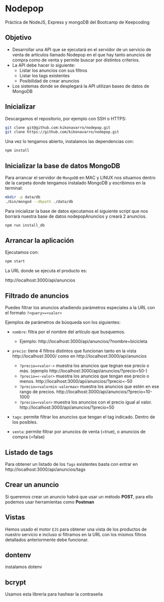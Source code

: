 # Nodepop
Práctica de NodeJS, Express y mongoDB del Bootcamp de Keepcoding

## Objetivo

- Desarrollar una API que se ejecutará en el servidor de un servicio de venta de artículos llamado Nodepop en el que hay tanto anuncios de compra como de venta y permite buscar por distintos criterios.
- La API debe hacer lo siguiente:
  - Listar los anuncios con sus filtros
  - Listar los tags existentes
  - Posibilidad de crear anuncios
- Los sistemas donde se desplegará la API utilizan bases de datos de MongoDB
## Inicializar

Descargamos el repositorio, por ejemplo con SSH o HTTPS:

```sh
git clone git@github.com:kikonavarro/nodepop.git
git clone https://github.com/kikonavarro/nodepop.git
```

Una vez lo tengamos abierto, instalamos las dependencias con:
```sh
npm install
```
## Inicializar la base de datos MongoDB

Para arrancar el servidor de `MongoDB` en MAC y LINUX nos situamos dentro de la carpeta donde tengamos instalado MongoDB y escribimos en la terminal:
 
```sh
mkdir -p data/db
./bin/mongod --dbpath ./data/db
```

Para inicializar la base de datos ejecutamos el siguiente script que nos borrará nuestra base de datos nodepopAnuncios y creará 2 anuncios.

```sh
npm run install_db
```
## Arrancar la aplicación
Ejecutamos con:
```sh
npm start
```
La URL donde se ejecuta el producto es:

http://localhost:3000/api/anuncios

## Filtrado de anuncios
Puedes filtrar los anuncios añadiendo parámetros especiales a la URL con el formato `?<query>=<valor>`

Ejemplos de parámetros de búsqueda son los siguientes:

- `nombre`: filtra por el nombre del artículo que busquemos.

  - Ejemplo: http://localhost:3000/api/anuncios/?nombre=bicicleta

- `precio`: tiene 4 filtros distintos que funcionan tanto en la vista http://localhost:3000/ como en http://localhost:3000/api/anuncios

  - `?precio=<valor->` muestra los anuncios que tegnan ese precio o más. (ejemplo http://localhost:3000/api/anuncios/?precio=50-)
  - `?precio=<-valor>` muestra los anuncios que tengan ese precio o menos. http://localhost:3000/api/anuncios/?precio=-50
  - `?precio=<valormin-valormax>` muestra los anuncios que estén en ese rango de precios. http://localhost:3000/api/anuncios/?precio=10-1000
  - `?precio=<valor>` muestra los anuncios con el precio igual al valor. http://localhost:3000/api/anuncios/?precio=50
  
- `tags`: permite filtrar los anuncios que tengan el tag indicado. Dentro de los posibles.
- `venta`: permite filtrar por anuncios de venta (=true), o anuncios de compra (=false)

## Listado de tags
Para obtener un listado de los `Tags` existentes basta con entrar en http://localhost:3000/api/anuncios/tags

## Crear un anuncio
Si queremos crear un anuncio habrá que usar un método **POST**, para ello podemos usar herramientas como **Postman**


## Vistas
Hemos usado el motor `EJS` para obtener una vista de los productos de nuestro servicio e incluso si filtramos en la URL con los mismos filtros detallados anteriormente debe funcionar.

## dontenv
instalamos dotenv

## bcrypt
Usamos esta librería para hashear la contraseña
